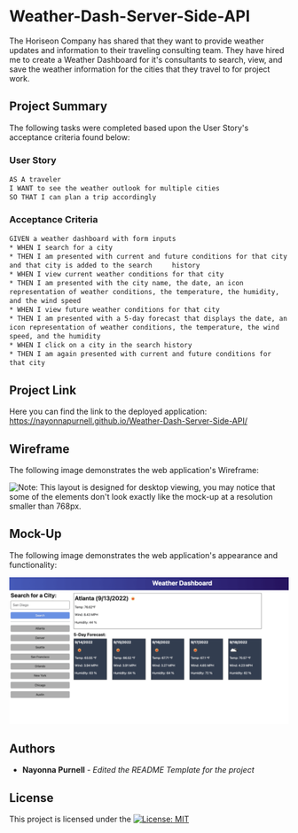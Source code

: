 # Weather-Dash-Server-Side-API

The Horiseon Company has shared that they want to provide weather updates and information to their traveling consulting team.  They have hired me to create a Weather Dashboard for it's consultants to search, view, and save the weather information for the cities that they travel to for project work.

## Project Summary

The following tasks were completed based upon the User Story's acceptance criteria found below:

### User Story

```
AS A traveler
I WANT to see the weather outlook for multiple cities
SO THAT I can plan a trip accordingly
```

### Acceptance Criteria

```
GIVEN a weather dashboard with form inputs
* WHEN I search for a city
* THEN I am presented with current and future conditions for that city and that city is added to the search     history
* WHEN I view current weather conditions for that city
* THEN I am presented with the city name, the date, an icon representation of weather conditions, the temperature, the humidity, and the wind speed
* WHEN I view future weather conditions for that city
* THEN I am presented with a 5-day forecast that displays the date, an icon representation of weather conditions, the temperature, the wind speed, and the humidity
* WHEN I click on a city in the search history
* THEN I am again presented with current and future conditions for that city
```

## Project Link
Here you can find the link to the deployed application:
https://nayonnapurnell.github.io/Weather-Dash-Server-Side-API/


## Wireframe

The following image demonstrates the web application's Wireframe:

![Note: This layout is designed for desktop viewing, you may notice that some of the elements don't look exactly like the mock-up at a resolution smaller than 768px.](./Assets/csimages/weather-dashboard-wireframe.png)

## Mock-Up
The following image demonstrates the web application's appearance and functionality:

![Note: This layout is designed for desktop viewing, you may notice that some of the elements don't look exactly like the mock-up at a resolution smaller than 768px.](./Assets/images/06-server-side-project-demo.png)

## Authors

* **Nayonna Purnell** - *Edited the README Template for the project*

## License

This project is licensed under the [![License: MIT](https://img.shields.io/badge/License-MIT-yellow.svg)](https://opensource.org/licenses/MIT)




